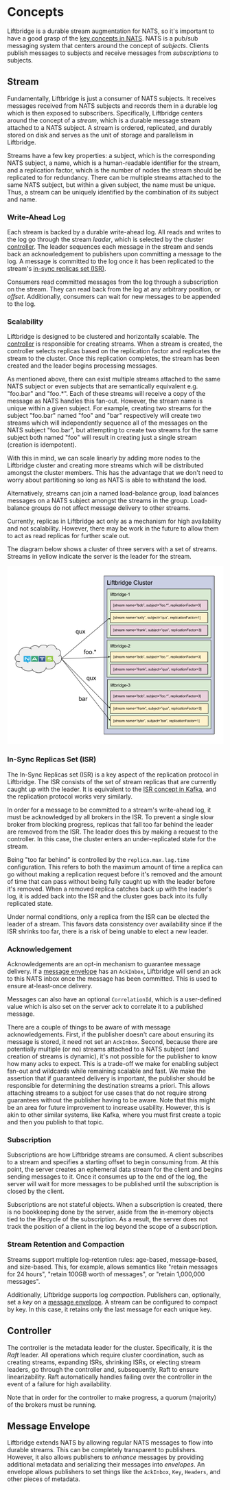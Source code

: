 # Concepts

Liftbridge is a durable stream augmentation for NATS, so it's important to
have a good grasp of the [key concepts in
NATS](https://nats.io/documentation/concepts/nats-messaging/). NATS is a
pub/sub messaging system that centers around the concept of *subjects*. Clients
publish messages to subjects and receive messages from *subscriptions* to
subjects.

## Stream

Fundamentally, Liftbridge is just a consumer of NATS subjects. It receives
messages received from NATS subjects and records them in a durable log which
is then exposed to subscribers. Specifically, Liftbridge centers around the
concept of a *stream*, which is a durable message stream attached to a NATS
subject. A stream is ordered, replicated, and durably stored on disk and serves
as the unit of storage and parallelism in Liftbridge.

Streams have a few key properties: a subject, which is the corresponding NATS
subject, a name, which is a human-readable identifier for the stream, and a
replication factor, which is the number of nodes the stream should be
replicated to for redundancy. There can be multiple streams attached to the
same NATS subject, but within a given subject, the name must be unique. Thus, a
stream can be uniquely identified by the combination of its subject and name.

### Write-Ahead Log

Each stream is backed by a durable write-ahead log. All reads and writes to the
log go through the stream *leader*, which is selected by the cluster
[controller](#controller). The leader sequences each message in the stream and
sends back an acknowledgement to publishers upon committing a message to the
log. A message is committed to the log once it has been replicated to the
stream's [in-sync replicas set (ISR)](#in-sync-replicas-set-isr).

Consumers read committed messages from the log through a subscription on the
stream. They can read back from the log at any arbitrary position, or *offset*.
Additionally, consumers can wait for new messages to be appended to the log.

### Scalability

Liftbridge is designed to be clustered and horizontally scalable. The
[controller](#controller) is responsible for creating streams. When a stream is
created, the controller selects replicas based on the replication factor and
replicates the stream to the cluster. Once this replication completes, the
stream has been created and the leader begins processing messages.

As mentioned above, there can exist multiple streams attached to the same NATS
subject or even subjects that are semantically equivalent e.g. "foo.bar" and
"foo.*". Each of these streams will receive a copy of the message as NATS
handles this fan-out. However, the stream name is unique within a given
subject. For example, creating two streams for the subject "foo.bar" named
"foo" and "bar" respectively will create two streams which will independently
sequence all of the messages on the NATS subject "foo.bar", but attempting to
create two streams for the same subject both named "foo" will result in
creating just a single stream (creation is idempotent).

With this in mind, we can scale linearly by adding more nodes to the Liftbridge
cluster and creating more streams which will be distributed amongst the
cluster members. This has the advantage that we don't need to worry about
partitioning so long as NATS is able to withstand the load.

Alternatively, streams can join a named load-balance group, load balances
messages on a NATS subject amongst the streams in the group. Load-balance
groups do not affect message delivery to other streams.

Currently, replicas in Liftbridge act only as a mechanism for high availability
and not scalability. However, there may be work in the future to allow them to
act as read replicas for further scale out.

The diagram below shows a cluster of three servers with a set of streams.
Streams in yellow indicate the server is the leader for the stream.

![streams](./images/streams.png)

### In-Sync Replicas Set (ISR)

The In-Sync Replicas set (ISR) is a key aspect of the replication protocol in
Liftbridge. The ISR consists of the set of stream replicas that are currently
caught up with the leader. It is equivalent to the [ISR concept in
Kafka](https://kafka.apache.org/documentation/#design_replicatedlog), and the
replication protocol works very similarly.

In order for a message to be committed to a stream's write-ahead log, it must
be acknowledged by all brokers in the ISR. To prevent a single slow broker from
blocking progress, replicas that fall too far behind the leader are removed
from the ISR. The leader does this by making a request to the controller. In
this case, the cluster enters an under-replicated state for the stream.

Being "too far behind" is controlled by the `replica.max.lag.time`
configuration. This refers to both the maximum amount of time a replica can go
without making a replication request before it's removed and the amount of time
that can pass without being fully caught up with the leader before it's
removed. When a removed replica catches back up with the leader's log, it is
added back into the ISR and the cluster goes back into its fully replicated
state.

Under normal conditions, only a replica from the ISR can be elected the leader
of a stream. This favors data consistency over availability since if the ISR
shrinks too far, there is a risk of being unable to elect a new leader.

### Acknowledgement

Acknowledgements are an opt-in mechanism to guarantee message delivery. If a
[message envelope](#message-envelope) has an `AckInbox`, Liftbridge will send
an ack to this NATS inbox once the message has been committed. This is used to
ensure at-least-once delivery.

Messages can also have an optional `CorrelationId`, which is a user-defined
value which is also set on the server ack to correlate it to a published
message.

There are a couple of things to be aware of with message acknowledgements.
First, if the publisher doesn't care about ensuring its message is stored, it
need not set an `AckInbox`. Second, because there are potentially multiple
(or no) streams attached to a NATS subject (and creation of streams is
dynamic), it's not possible for the publisher to know how many acks to expect.
This is a trade-off we make for enabling subject fan-out and wildcards while
remaining scalable and fast. We make the assertion that if guaranteed delivery
is important, the publisher should be responsible for determining the
destination streams a priori. This allows attaching streams to a subject for
use cases that do not require strong guarantees without the publisher having to
be aware. Note that this might be an area for future improvement to increase
usability. However, this is akin to other similar systems, like Kafka, where
you must first create a topic and then you publish to that topic.

### Subscription

Subscriptions are how Liftbridge streams are consumed. A client subscribes to a
stream and specifies a starting offset to begin consuming from. At this point,
the server creates an ephemeral data stream for the client and begins sending
messages to it. Once it consumes up to the end of the log, the server will wait
for more messages to be published until the subscription is closed by the
client.

Subscriptions are not stateful objects. When a subscription is created, there
is no bookkeeping done by the server, aside from the in-memory objects tied to
the lifecycle of the subscription. As a result, the server does not track the
position of a client in the log beyond the scope of a subscription.

### Stream Retention and Compaction

Streams support multiple log-retention rules: age-based, message-based, and
size-based. This, for example, allows semantics like "retain messages for 24
hours", "retain 100GB worth of messages", or "retain 1,000,000 messages".

Additionally, Liftbridge supports log *compaction*. Publishers can, optionally,
set a *key* on a [message envelope](#message-envelope). A stream can be
configured to compact by key. In this case, it retains only the last message
for each unique key.

## Controller

The controller is the metadata leader for the cluster. Specifically, it is the
*Raft* leader. All operations which require cluster coordination, such as
creating streams, expanding ISRs, shrinking ISRs, or electing stream leaders,
go through the controller and, subsequently, Raft to ensure linearizability.
Raft automatically handles failing over the controller in the event of a
failure for high availability.

Note that in order for the controller to make progress, a quorum (majority) of
the brokers must be running.

## Message Envelope

Liftbridge extends NATS by allowing regular NATS messages to flow into durable
streams. This can be completely transparent to publishers. However, it also
allows publishers to *enhance* messages by providing additional metadata and
serializing their messages into *envelopes*. An envelope allows publishers to
set things like the `AckInbox`, `Key`, `Headers`, and other pieces of metadata.
